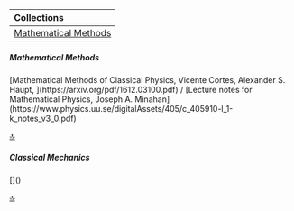 | Collections |                 
| :-----------|
| [Mathematical Methods](#0) |


<h5 id="0">Mathematical Methods</h5>
[Mathematical Methods of Classical Physics, Vicente Cortes, Alexander S. Haupt, ](https://arxiv.org/pdf/1612.03100.pdf) /
[Lecture notes for Mathematical Physics, Joseph A. Minahan](https://www.physics.uu.se/digitalAssets/405/c_405910-l_1-k_notes_v3_0.pdf)

[🔝](#)

<h5 id="1">Classical Mechanics</h5>
[]()

[🔝](#)
